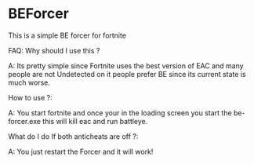 # BEForcer
This is a simple BE forcer for fortnite

FAQ: Why should I use this ?

A: Its pretty simple since Fortnite uses the best version of EAC and many people are not Undetected on it people prefer BE since its current state is much worse.

How to use ?:

A: You start fortnite and once your in the loading screen you start the be-forcer.exe this will kill eac and run battleye.

What do I do If both anticheats are off ?:

A: You just restart the Forcer and it will work!
